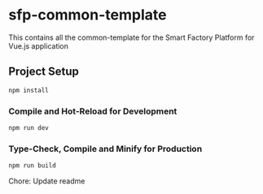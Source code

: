 # sfp-common-template
This contains all the common-template for the Smart Factory Platform for Vue.js application

## Project Setup

```sh
npm install
```

### Compile and Hot-Reload for Development

```sh
npm run dev
```

### Type-Check, Compile and Minify for Production

```sh
npm run build
```
C h o r e :   U p d a t e   r e a d m e  
 